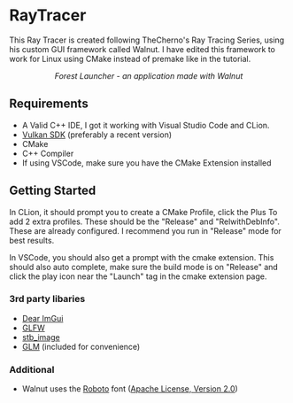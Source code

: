 # RayTracer

This Ray Tracer is created following TheCherno's Ray Tracing Series, using his custom GUI framework called Walnut.
I have edited this framework to work for Linux using CMake instead of premake like in the tutorial.

_<center>Forest Launcher - an application made with Walnut</center>_

## Requirements
- A Valid C++ IDE, I got it working with Visual Studio Code and CLion.
- [Vulkan SDK](https://vulkan.lunarg.com/sdk/home#windows) (preferably a recent version)
- CMake
- C++ Compiler
- If using VSCode, make sure you have the CMake Extension installed

## Getting Started
In CLion, it should prompt you to create a CMake Profile, click the Plus To add 2 extra profiles. These should be the "Release" and "RelwithDebInfo". 
These are already configured. I recommend you run in "Release" mode for best results.

In VSCode, you should also get a prompt with the cmake extension.
This should also auto complete, make sure the build mode is on "Release" and click the play icon near the "Launch" tag in the cmake extension page.

### 3rd party libaries
- [Dear ImGui](https://github.com/ocornut/imgui)
- [GLFW](https://github.com/glfw/glfw)
- [stb_image](https://github.com/nothings/stb)
- [GLM](https://github.com/g-truc/glm) (included for convenience)

### Additional
- Walnut uses the [Roboto](https://fonts.google.com/specimen/Roboto) font ([Apache License, Version 2.0](https://www.apache.org/licenses/LICENSE-2.0))